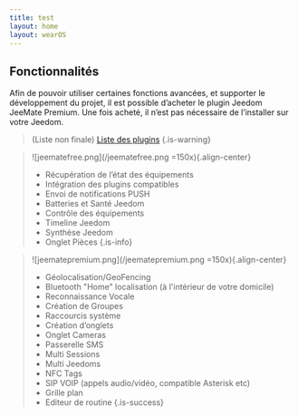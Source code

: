 ```yaml
---
title: test
layout: home
layout: wearOS
---
```


## Fonctionnalités

Afin de pouvoir utiliser certaines fonctions avancées, et supporter le développement du projet, il est possible d’acheter le plugin Jeedom JeeMate Premium. Une fois acheté, il n’est pas nécessaire de l’installer sur votre Jeedom.

> (Liste non finale)
[Liste des plugins](/fr/doc/plugins)
{.is-warning}


> ![jeematefree.png](/jeematefree.png =150x){.align-center}
> - Récupération de l’état des équipements
> - Intégration des plugins compatibles
> - Envoi de notifications PUSH
> - Batteries et Santé Jeedom
> - Contrôle des équipements
> - Timeline Jeedom
> - Synthèse Jeedom
> - Onglet Pièces
{.is-info}




> ![jeematepremium.png](/jeematepremium.png =150x){.align-center}
> - Géolocalisation/GeoFencing
> - Bluetooth "Home" localisation (à l'intérieur de votre domicile)
> - Reconnaissance Vocale
> - Création de Groupes
> - Raccourcis système
> - Création d’onglets
> - Onglet Cameras
> - Passerelle SMS
> - Multi Sessions
> - Multi Jeedoms
> - NFC Tags
> - SIP VOIP (appels audio/vidéo, compatible Asterisk etc)
> - Grille plan
> - Editeur de routine
{.is-success}







